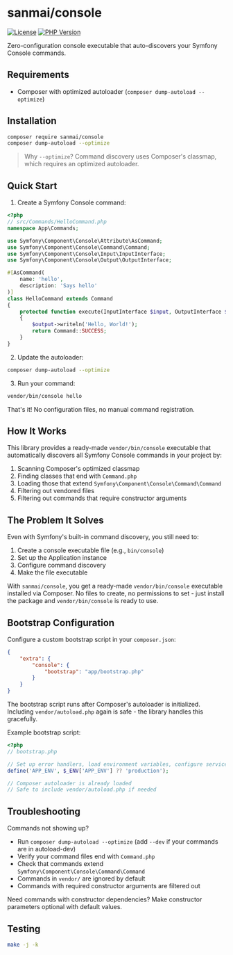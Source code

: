 # sanmai/console

[![License](https://img.shields.io/github/license/sanmai/console.svg)](LICENSE)
[![PHP Version](https://img.shields.io/packagist/php-v/sanmai/console.svg)](https://packagist.org/packages/sanmai/console)

Zero-configuration console executable that auto-discovers your Symfony Console commands.

## Requirements

- Composer with optimized autoloader (`composer dump-autoload --optimize`)

## Installation

```bash
composer require sanmai/console
composer dump-autoload --optimize
```

> Why `--optimize`? Command discovery uses Composer's classmap, which requires an optimized autoloader.

## Quick Start

1. Create a Symfony Console command:

```php
<?php
// src/Commands/HelloCommand.php
namespace App\Commands;

use Symfony\Component\Console\Attribute\AsCommand;
use Symfony\Component\Console\Command\Command;
use Symfony\Component\Console\Input\InputInterface;
use Symfony\Component\Console\Output\OutputInterface;

#[AsCommand(
    name: 'hello',
    description: 'Says hello'
)]
class HelloCommand extends Command
{
    protected function execute(InputInterface $input, OutputInterface $output): int
    {
        $output->writeln('Hello, World!');
        return Command::SUCCESS;
    }
}
```

2. Update the autoloader:

```bash
composer dump-autoload --optimize
```

3. Run your command:

```bash
vendor/bin/console hello
```

That's it! No configuration files, no manual command registration.

## How It Works

This library provides a ready-made `vendor/bin/console` executable that automatically discovers all Symfony Console commands in your project by:

1. Scanning Composer's optimized classmap
2. Finding classes that end with `Command.php`
3. Loading those that extend `Symfony\Component\Console\Command\Command`
4. Filtering out vendored files
5. Filtering out commands that require constructor arguments

## The Problem It Solves

Even with Symfony's built-in command discovery, you still need to:
1. Create a console executable file (e.g., `bin/console`)
2. Set up the Application instance
3. Configure command discovery
4. Make the file executable

With `sanmai/console`, you get a ready-made `vendor/bin/console` executable installed via Composer. No files to create, no permissions to set - just install the package and `vendor/bin/console` is ready to use.

## Bootstrap Configuration

Configure a custom bootstrap script in your `composer.json`:

```json
{
    "extra": {
        "console": {
            "bootstrap": "app/bootstrap.php"
        }
    }
}
```

The bootstrap script runs after Composer's autoloader is initialized. Including `vendor/autoload.php` again is safe - the library handles this gracefully.

Example bootstrap script:

```php
<?php
// bootstrap.php

// Set up error handlers, load environment variables, configure services
define('APP_ENV', $_ENV['APP_ENV'] ?? 'production');

// Composer autoloader is already loaded
// Safe to include vendor/autoload.php if needed
```

## Troubleshooting

Commands not showing up?
- Run `composer dump-autoload --optimize` (add `--dev` if your commands are in autoload-dev)
- Verify your command files end with `Command.php`
- Check that commands extend `Symfony\Component\Console\Command\Command`
- Commands in `vendor/` are ignored by default
- Commands with required constructor arguments are filtered out

Need commands with constructor dependencies?
Make constructor parameters optional with default values.

## Testing

```bash
make -j -k
```
